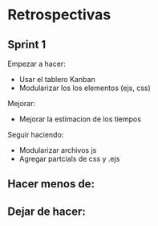# Retrospectivas

## Sprint 1

Empezar a hacer:
- Usar el tablero Kanban
- Modularizar los los elementos (ejs, css) 

Mejorar:
- Mejorar la estimacion de los tiempos

Seguir haciendo:
- Modularizar archivos js
- Agregar partcials de css y .ejs

Hacer menos de:
-

Dejar de hacer:
-